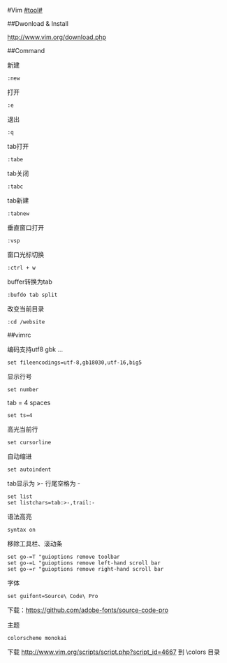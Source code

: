 #Vim [#tool#](/#tool)

##Dwonload & Install

http://www.vim.org/download.php

##Command

新建
```
:new
```

打开
```
:e
```

退出
```
:q
```

tab打开
```
:tabe
```

tab关闭
```
:tabc
```

tab新建
```
:tabnew
```

垂直窗口打开
```
:vsp 
```

窗口光标切换
```
:ctrl + w
```

buffer转换为tab
```
:bufdo tab split
```

改变当前目录
```
:cd /website
```


##vimrc

编码支持utf8 gbk ...
```
set fileencodings=utf-8,gb18030,utf-16,big5
```

显示行号
```
set number
```

tab = 4 spaces
```
set ts=4
```

高光当前行
```
set cursorline
```

自动缩进
```
set autoindent
```

tab显示为 >- 行尾空格为 -
```
set list
set listchars=tab:>-,trail:-
```

语法高亮
```
syntax on
```

移除工具栏、滚动条
```
set go-=T "guioptions remove toolbar
set go-=L "guioptions remove left-hand scroll bar
set go-=r "guioptions remove right-hand scroll bar
```

字体
```
set guifont=Source\ Code\ Pro
```
下载：https://github.com/adobe-fonts/source-code-pro

主题
```
colorscheme monokai
```
下载 http://www.vim.org/scripts/script.php?script_id=4667 到 \colors 目录
